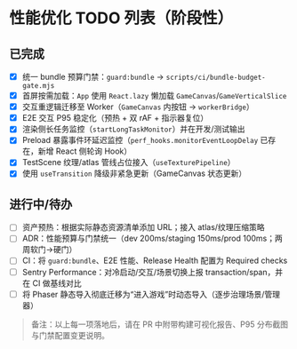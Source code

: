 # 性能优化 TODO 列表（阶段性）

## 已完成

- [x] 统一 bundle 预算门禁：`guard:bundle` → `scripts/ci/bundle-budget-gate.mjs`
- [x] 首屏按需加载：`App` 使用 `React.lazy` 懒加载 `GameCanvas`/`GameVerticalSlice`
- [x] 交互重逻辑迁移至 Worker（`GameCanvas` 内按钮 → `workerBridge`）
- [x] E2E 交互 P95 稳定化（预热 + 双 rAF + 指示器复位）
- [x] 渲染侧长任务监控（`startLongTaskMonitor`）并在开发/测试输出
- [x] Preload 暴露事件环延迟监控（`perf_hooks.monitorEventLoopDelay` 已存在，新增 React 侧轮询 Hook）
- [x] TestScene 纹理/atlas 管线占位接入（`useTexturePipeline`）
- [x] 使用 `useTransition` 降级非紧急更新（GameCanvas 状态更新）

## 进行中/待办

- [ ] 资产预热：根据实际静态资源清单添加 URL；接入 atlas/纹理压缩策略
- [ ] ADR：性能预算与门禁统一（dev 200ms/staging 150ms/prod 100ms；两周软门→硬门）
- [ ] CI：将 `guard:bundle`、E2E 性能、Release Health 配置为 Required checks
- [ ] Sentry Performance：对冷启动/交互/场景切换上报 transaction/span，并在 CI 做基线对比
- [ ] 将 Phaser 静态导入彻底迁移为“进入游戏”时动态导入（逐步治理场景/管理器）

> 备注：以上每一项落地后，请在 PR 中附带构建可视化报告、P95 分布截图与门禁配置变更说明。
